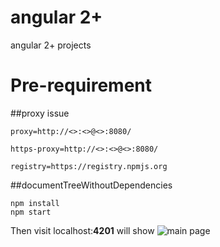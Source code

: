 # angular 2+
angular 2+ projects
# Pre-requirement
##proxy issue
```
proxy=http://<>:<>@<>:8080/

https-proxy=http://<>:<>@<>:8080/

registry=https://registry.npmjs.org

```
##documentTreeWithoutDependencies
```
npm install
npm start
```
Then visit localhost:**4201** will show 
![main page](screenshots/main.png)
